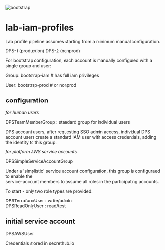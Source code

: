 ![bootstrap](https://img.shields.io/badge/phase-bootstrap-yellow.svg?style=flat)
# lab-iam-profiles

Lab profile pipeline assumes starting from a minimum manual configuration.

DPS-1  (production)
DPS-2  (nonprod)

For bootstrap configuration, each account is manually configured with a single group and user:

Group:
  bootstrap-iam  # has full iam privileges

User:
  bootstrap-prod  # or nonprod

## configuration

_for human users_

DPSTeamMemberGroup : standard group for individual users

DPS account users, after requesting SSO admin access, individual DPS account users create a 
standard IAM user with access credentials, adding the identity to this group.

_for platform AWS service accounts_

DPSSimpleServiceAccountGroup

Under a 'simplistic' service account configuration, this group is configuraed to enable the  
service-account members to assume all roles in the participating accounts.  

To start - only two role types are provided:

DPSTerraformUser : write/admin  
DPSReadOnlyUser : read/test  

## initial service account

DPSAWSUser  

Credentials stored in secrethub.io  
